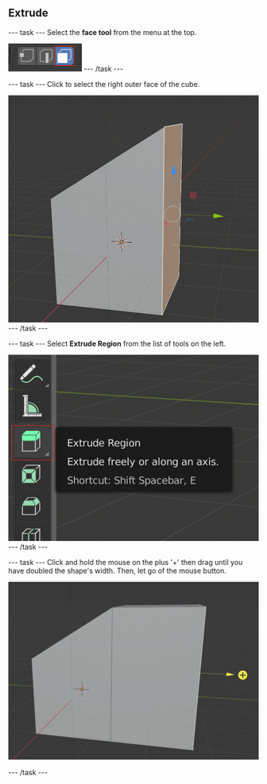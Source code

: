 ## Extrude

--- task ---
Select the **face tool** from the menu at the top.

![Face tool](images/blender-face-tool.png)
--- /task ---

--- task ---
Click to select the right outer face of the cube.

![Select the right face](images/blender-select-right-face.png)
--- /task ---

--- task ---
Select **Extrude Region** from the list of tools on the left. 

![Extrude tools](images/blender-extrude-tool.png)
--- /task ---

--- task ---
Click and hold the mouse on the plus '+' then drag until you have doubled the shape's width. Then, let go of the mouse button.


![Extrude tools](images/blender-drag-right-face.png)

--- /task ---